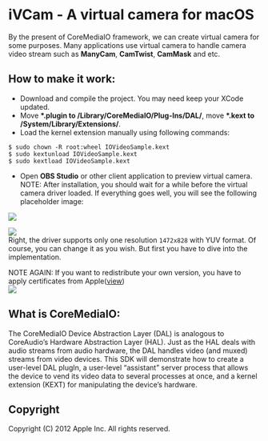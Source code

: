 # iVCam - A virtual camera for macOS

By the present of CoreMediaIO framework, we can create virtual camera for some purposes. Many applications use virtual camera to handle camera video stream such as **ManyCam**, **CamTwist**, **CamMask** and etc.

## How to make it work:

* Download and compile the project. You may need keep your XCode updated.
* Move **\*.plugin to /Library/CoreMediaIO/Plug-Ins/DAL/**, move **\*.kext to /System/Library/Extensions/**.
* Load the kernel extension manually using following commands:

```
$ sudo chown -R root:wheel IOVideoSample.kext      
$ sudo kextunload IOVideoSample.kext
$ sudo kextload IOVideoSample.kext

```
* Open **OBS Studio** or other client application to preview virtual camera.
NOTE: After installation, you should wait for a while before the virtual camera driver loaded. If everything goes well, you will see the following placeholder image:

![](https://raw.githubusercontent.com/csuft/iVCam/master/Screenshots/Snip20171125_1.png)  

![](https://raw.githubusercontent.com/csuft/iVCam/master/Screenshots/Snip20171125_2.png)  
Right, the driver supports only one resolution `1472x828` with YUV format. Of course, you can change it as you wish. But first you have to dive into the implementation.

NOTE AGAIN: If you want to redistribute your own version, you have to apply certificates from Apple([view](https://developer.apple.com/developer-id/))  
![](https://raw.githubusercontent.com/csuft/iVCam/master/Screenshots/Snip20171125_3.png)

## What is CoreMediaIO:

The CoreMediaIO Device Abstraction Layer (DAL) is analogous to CoreAudio’s Hardware Abstraction Layer (HAL). Just as the HAL deals with audio streams from audio hardware, the DAL handles video (and muxed) streams from video devices.
This SDK will demonstrate how to create a user-level DAL plugIn, a user-level “assistant” server process that allows the device to vend its video data to several processes at once, and a kernel extension (KEXT) for manipulating the device’s hardware.

## Copyright
Copyright (C) 2012 Apple Inc. All rights reserved.
